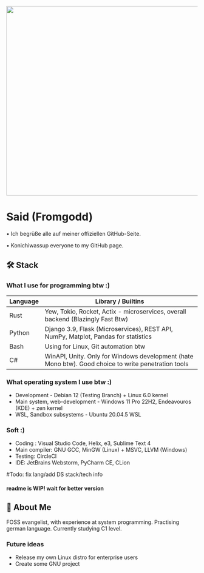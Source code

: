 <!---->


<p align="center"><img src="https://user-images.githubusercontent.com/97128346/217544506-b54eb481-f744-4ea5-981d-0a21bd7f843b.png" width="700" height="500"></p>

# Said (Fromgodd)


• Ich begrüße alle auf meiner offiziellen GitHub-Seite.

• Konichiwassup everyone to my GitHub page.



## 🛠 Stack

### What I use for programming btw :)

| Language             | Library / Builtins                                                                |
| ----------------- | ------------------------------------------------------------------ |
| Rust | Yew, Tokio, Rocket, Actix - microservices, overall backend (Blazingly Fast Btw)| 
| Python |  Django 3.9, Flask (Microservices), REST API, NumPy, Matplot, Pandas for statistics |
| Bash| Using for Linux, Git automation btw |
| C# | WinAPI, Unity. Only for Windows development (hate Mono btw). Good choice to write penetration tools |


### What operating system I use btw :)
- Development - Debian 12 (Testing Branch) + Linux 6.0 kernel
- Main system, web-development - Windows 11 Pro 22H2, Endeavouros (KDE) + zen kernel
- WSL, Sandbox subsystems - Ubuntu 20.04.5 WSL

### Soft :)
- Coding : Visual Studio Code, Helix, e3, Sublime Text 4
- Main compiler: GNU GCC, MinGW (Linux) + MSVC, LLVM (Windows)
- Testing: CircleCI
- IDE: JetBrains Webstorm, PyCharm CE, CLion

#Todo: fix lang/add DS stack/tech info
#### readme is WIP! wait for better version






## 🚀 About Me
FOSS evangelist, with experience at system programming. Practising german language. Currently studying C1 level.


### Future ideas

- Release my own Linux distro for enterprise users
- Create some GNU project

